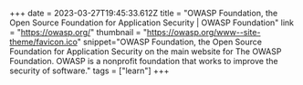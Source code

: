 +++
date = 2023-03-27T19:45:33.612Z
title = "OWASP Foundation, the Open Source Foundation for Application Security | OWASP Foundation"
link = "https://owasp.org/"
thumbnail = "https://owasp.org/www--site-theme/favicon.ico"
snippet="OWASP Foundation, the Open Source Foundation for Application Security on the main website for The OWASP Foundation. OWASP is a nonprofit foundation that works to improve the security of software."
tags = ["learn"]
+++
